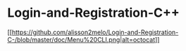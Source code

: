 # Login-and-Registration-C++


[[https://github.com/alisson2melo/Login-and-Registration-C-/blob/master/doc/Menu%20CLI.png|alt=octocat]]
